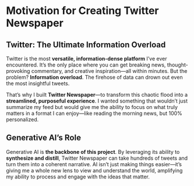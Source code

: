 
# Motivation for Creating Twitter Newspaper

## Twitter: The Ultimate Information Overload

Twitter is the most **versatile, information-dense platform** I’ve ever encountered. It’s the only place where you can get breaking news, thought-provoking commentary, and creative inspiration—all within minutes. But the problem? **Information overload**. The firehose of data can drown out even the most insightful tweets.

That’s why I built **Twitter Newspaper**—to transform this chaotic flood into a **streamlined, purposeful experience**. I wanted something that wouldn’t just summarize my feed but would give me the ability to focus on what truly matters in a format I can enjoy—like reading the morning news, but 100% personalized.

## Generative AI’s Role

Generative AI is **the backbone of this project**. By leveraging its ability to **synthesize and distill**, Twitter Newspaper can take hundreds of tweets and turn them into a coherent narrative. AI isn’t just making things easier—it’s giving me a whole new lens to view and understand the world, amplifying my ability to process and engage with the ideas that matter.
